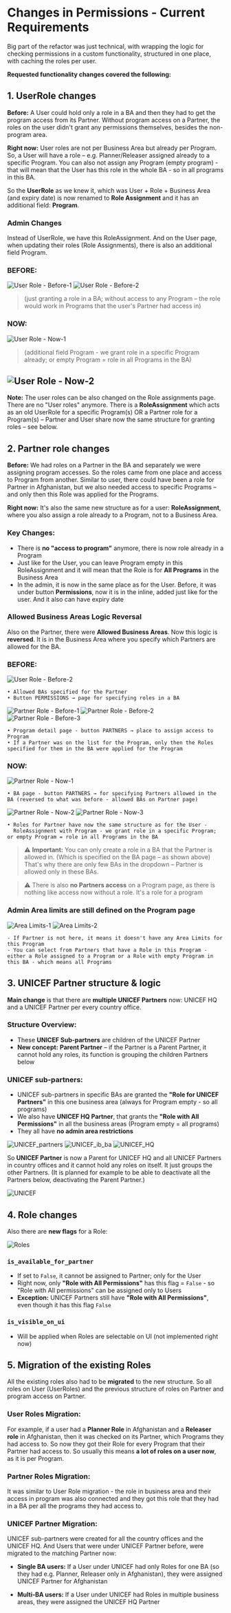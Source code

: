 # Changes in Permissions - Current Requirements

Big part of the refactor was just technical, with wrapping the logic for checking permissions in a custom functionality, structured in one place, with caching the roles per user.

**Requested functionality changes covered the following:**

## 1. UserRole changes

**Before:** A User could hold only a role in a BA and then they had to get the program access from its Partner. Without program access on a Partner, the roles on the user didn't grant any permissions themselves, besides the non-program area.

**Right now:** User roles are not per Business Area but already per Program. So, a User will have a role – e.g. Planner/Releaser assigned already to a specific Program. You can also not assign any Program (empty program) - that will mean that the User has this role in the whole BA - so in all programs in this BA.

So the **UserRole** as we knew it, which was User + Role + Business Area (and expiry date) is now renamed to **Role Assignment** and it has an additional field: **Program**.

### Admin Changes
Instead of UserRole, we have this RoleAssignment. And on the User page, when updating their roles (Role Assignments), there is also an additional field Program.

### BEFORE:

![User Role - Before-1](images/permissions_changes_userrole_before_1.png)
![User Role - Before-2](images/permissions_changes_userrole_before_2.png)

> (just granting a role in a BA; without access to any Program – the role would work in Programs that the user's Partner had access in)

### NOW:

![User Role - Now-1](images/permissions_changes_userrole_now_1.png)

> (additional field Program - we grant role in a specific Program already; or empty Program = role in all Programs in the BA)

![User Role - Now-2](images/permissions_changes_userrole_now_2.png)
---
**Note:** The user roles can be also changed on the Role assignments page. There are no "User roles" anymore. There is a **RoleAssignment** which acts as an old UserRole for a specific Program(s) OR a Partner role for a Program(s) – Partner and User share now the same structure for granting roles – see below.

## 2. Partner role changes

**Before:** We had roles on a Partner in the BA and separately we were assigning program accesses. So the roles came from one place and access to Program from another. Similar to user, there could have been a role for Partner in Afghanistan, but we also needed access to specific Programs – and only then this Role was applied for the Programs.

**Right now:** It's also the same new structure as for a user: **RoleAssignment**, where you also assign a role already to a Program, not to a Business Area.

### Key Changes:
- There is **no "access to program"** anymore, there is now role already in a Program
- Just like for the User, you can leave Program empty in this RoleAssignment and it will mean that the Role is for **All Programs** in the Business Area
- In the admin, it is now in the same place as for the User. Before, it was under button **Permissions**, now it is in the inline, added just like for the user. And it also can have expiry date

### Allowed Business Areas Logic Reversal
Also on the Partner, there were **Allowed Business Areas**. Now this logic is **reversed**. It is in the Business Area where you specify which Partners are allowed for the BA.

### BEFORE:

![User Role - Before-2](images/permissions_changes_partnerrole_before_1.png)

```
• Allowed BAs specified for the Partner
• Button PERMISSIONS → page for specifying roles in a BA
```

![Partner Role - Before-1](images/permissions_changes_partnerrole_before_2.png)
![Partner Role - Before-2](images/permissions_changes_partnerrole_before_3.png)
![Partner Role - Before-3](images/permissions_changes_partnerrole_before_4.png)

```
• Program detail page - button PARTNERS → place to assign access to Program
• If a Partner was on the list for the Program, only then the Roles specified for them in the BA were applied for the Program
```

### NOW:

![Partner Role - Now-1](images/permissions_changes_partnerrole_now_1.png)

```
• BA page - button PARTNERS → for specifying Partners allowed in the BA (reversed to what was before - allowed BAs on Partner page)
```
![Partner Role - Now-2](images/permissions_changes_partnerrole_now_2.png)
![Partner Role - Now-3](images/permissions_changes_partnerrole_now_3.png)

```
• Roles for Partner have now the same structure as for the User -
  RoleAssignment with Program - we grant role in a specific Program; or empty Program = role in all Programs in the BA
```

> ⚠️ **Important:** You can only create a role in a BA that the Partner is allowed in. (Which is specified on the BA page – as shown above) That's why there are only few BAs in the dropdown – Partner is allowed only in these BAs.

> ⚠️ There is also **no Partners access** on a Program page, as there is nothing like access now without a role. It's a role for a program

### Admin Area limits are still defined on the Program page

![Area Limits-1](images/permissions_changes_arealimits_1.png)
![Area Limits-2](images/permissions_changes_arealimits_2.png)

```
- If Partner is not here, it means it doesn't have any Area Limits for this Program
- You can select from Partners that have a Role in this Program - either a Role assigned to a Program or a Role with empty Program in this BA - which means all Programs
```

## 3. UNICEF Partner structure & logic

**Main change** is that there are **multiple UNICEF Partners** now: UNICEF HQ and a UNICEF Partner per every country office.

### Structure Overview:
- These **UNICEF Sub-partners** are children of the UNICEF Partner
- **New concept:** **Parent Partner** – if the Partner is a Parent Partner, it cannot hold any roles, its function is grouping the children Partners below

### UNICEF sub-partners:
- UNICEF sub-partners in specific BAs are granted the **"Role for UNICEF Partners"** in this one business area (always for Program empty - so all programs)
- We also have **UNICEF HQ Partner**, that grants the **"Role with All Permissions"** in all the business areas (Program empty = all programs)
- They all have **no admin area restrictions**

![UNICEF_partners](images/permissions_changes_unicef_partners.png)
![UNICEF_ib_ba](images/permissions_changes_unicef_in_ba.png)
![UNICEF_HQ](images/permissions_changes_unicef_hq.png)

So **UNICEF Partner** is now a Parent for UNICEF HQ and all UNICEF Partners in country offices and it cannot hold any roles on itself. It just groups the other Partners. (It is planned for example to be able to deactivate all the Partners below, deactivating the Parent Partner.)

![UNICEF](images/permissions_changes_unicef.png)

## 4. Role changes

Also there are **new flags** for a Role:

![Roles](images/permissions_changes_roles.png)

### `is_available_for_partner`
- If set to `False`, it cannot be assigned to Partner; only for the User
- Right now, only **"Role with All Permissions"** has this flag = `False` - so "Role with All permissions" can be assigned only to Users
- **Exception:** UNICEF Partners still have **"Role with All Permissions"**, even though it has this flag `False`

### `is_visible_on_ui`
- Will be applied when Roles are selectable on UI (not implemented right now)

## 5. Migration of the existing Roles

All the existing roles also had to be **migrated** to the new structure. So all roles on User (UserRoles) and the previous structure of roles on Partner and program access on Partner.

### User Roles Migration:
For example, if a user had a **Planner Role** in Afghanistan and a **Releaser role** in Afghanistan, then it was checked on its Partner, which Programs they had access to. So now they got their Role for every Program that their Partner had access to. So usually this means **a lot of roles on a user now**, as it is per Program.

### Partner Roles Migration:
It was similar to User Role migration - the role in business area and their access in program was also connected and they got this role that they had in a BA per all the programs they had access to.

### UNICEF Partner Migration:
UNICEF sub-partners were created for all the country offices and the UNICEF HQ. And Users that were under UNICEF Partner before, were migrated to the matching Partner now:

- **Single BA users:** If a User under UNICEF had only Roles for one BA (so they had e.g. Planner, Releaser only in Afghanistan), they were assigned UNICEF Partner for Afghanistan

- **Multi-BA users:** If a User under UNICEF had Roles in multiple business areas, they were assigned the UNICEF HQ Partner
